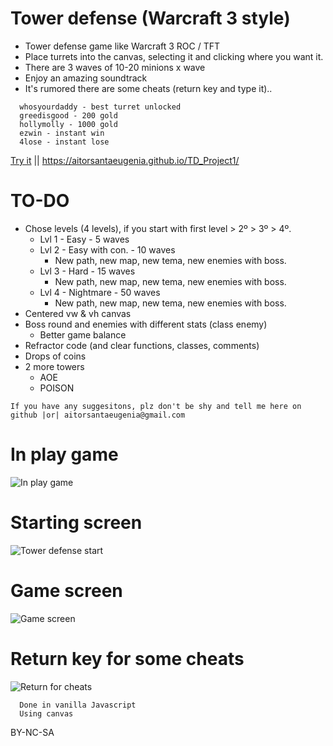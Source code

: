 # Tower defense (Warcraft 3 style)
- Tower defense game like Warcraft 3 ROC / TFT
- Place turrets into the canvas, selecting it and clicking where you want it.
- There are 3 waves of 10-20 minions x wave
- Enjoy an amazing soundtrack
- It's rumored there are some cheats (return key and type it)..
```
  whosyourdaddy - best turret unlocked
  greedisgood - 200 gold
  hollymolly - 1000 gold
  ezwin - instant win
  4lose - instant lose
```
[Try it](https://aitorsantaeugenia.github.io/TD_Project1/) || https://aitorsantaeugenia.github.io/TD_Project1/

# TO-DO
- Chose levels (4 levels), if you start with first level > 2º > 3º > 4º.
  - Lvl 1 - Easy - 5 waves
  - Lvl 2 - Easy with con. - 10 waves
    - New path, new map, new tema, new enemies with boss.
  - Lvl 3 - Hard - 15 waves
    - New path, new map, new tema, new enemies with boss.
  - Lvl 4 - Nightmare - 50 waves
    - New path, new map, new tema, new enemies with boss.
- Centered vw & vh canvas
- Boss round and enemies with different stats (class enemy)
  - Better game balance
- Refractor code (and clear functions, classes, comments)
- Drops of coins
- 2 more towers 
  - AOE
  - POISON


```
If you have any suggesitons, plz don't be shy and tell me here on github |or| aitorsantaeugenia@gmail.com
```

# In play game
![In play game](https://user-images.githubusercontent.com/14861253/133678189-1784f8b9-0f65-4119-832f-186190dbdea4.gif)

# Starting screen
![Tower defense start](https://user-images.githubusercontent.com/14861253/133671823-983263cc-db41-459a-a088-c77a538801dd.png)
# Game screen
![Game screen](https://user-images.githubusercontent.com/14861253/133672081-c2b681bd-a071-4fb1-b11b-ffb85bb87fc6.png)
# Return key for some cheats
![Return for cheats](https://user-images.githubusercontent.com/14861253/133672051-823e8365-06d9-475b-8d01-59761b59df77.png)
<br>

```
  Done in vanilla Javascript
  Using canvas
```
BY-NC-SA
